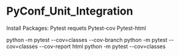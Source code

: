# PyConf_Unit_Integration
Install Packages:
Pytest
requets
Pytest-cov
Pytest-html

python -m pytest --cov=classes --cov-branch 
python -m pytest --cov=classes --cov-report html 
python -m pytest --cov=classes 
